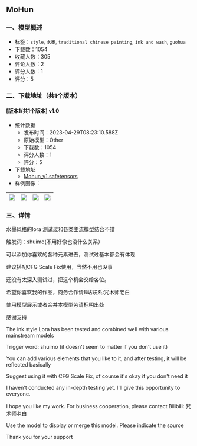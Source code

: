 ## MoHun
### 一、模型概述

- 标签：`style`, `水墨`, `traditional chinese painting`, `ink and wash`, `guohua`
- 下载数：1054
- 收藏人数：305
- 评论人数：2
- 评分人数：1
- 评分：5

### 二、下载地址（共1个版本）

#### [版本1/共1个版本] v1.0

- 统计数据
  - 发布时间：2023-04-29T08:23:10.588Z
  - 原始模型：Other
  - 下载数：1054
  - 评分人数：1
  - 评分：5
- 下载地址
  - [Mohun_v1.safetensors](https://civitai.com/api/download/models/57959)
- 样例图像：

| <img src="https://image.civitai.com/xG1nkqKTMzGDvpLrqFT7WA/2c6b5838-bcc8-4903-4b89-b94ec7171500/width=450/630261.jpeg" /> | <img src="https://image.civitai.com/xG1nkqKTMzGDvpLrqFT7WA/a714adfe-afff-4652-08c1-cf40148ba000/width=450/630262.jpeg" /> | <img src="https://image.civitai.com/xG1nkqKTMzGDvpLrqFT7WA/fa45c907-4ff0-4d34-ed46-21ae03d72600/width=450/630255.jpeg" /> | <img src="https://image.civitai.com/xG1nkqKTMzGDvpLrqFT7WA/2e2e207f-6a5e-4616-955e-10825c64d700/width=450/630265.jpeg" /> |
| ---- | ---- | ---- | ---- |


### 三、详情
<p>水墨风格的lora 测试过和各类主流模型结合不错</p><p>触发词：shuimo(不用好像也没什么关系）</p><p>可以添加你喜欢的各种元素进去，测试过基本都会有体现</p><p>建议搭配CFG Scale Fix使用，当然不用也没事</p><p>还没有太深入测试过，把这个机会交给各位。</p><p>希望你喜欢我的作品，商务合作请B站联系:咒术师老白</p><p>使用模型展示或者合并本模型劳请标明出处</p><p>感谢支持</p><p>The ink style Lora has been tested and combined well with various mainstream models</p><p>Trigger word: shuimo (it doesn't seem to matter if you don't use it)</p><p>You can add various elements that you like to it, and after testing, it will be reflected basically</p><p>Suggest using it with CFG Scale Fix, of course it's okay if you don't need it</p><p>I haven't conducted any in-depth testing yet. I'll give this opportunity to everyone.</p><p>I hope you like my work. For business cooperation, please contact Bilibili: 咒术师老白</p><p>Use the model to display or merge this model. Please indicate the source</p><p>Thank you for your support</p>